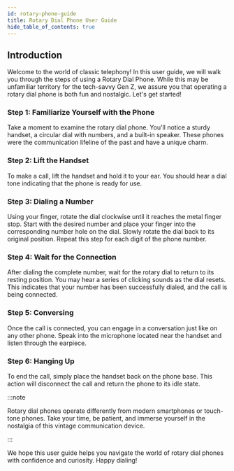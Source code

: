```yaml
---
id: rotary-phone-guide
title: Rotary Dial Phone User Guide
hide_table_of_contents: true
---
```


## Introduction

Welcome to the world of classic telephony! In this user guide, we will walk you through the steps of using a Rotary Dial Phone. While this may be unfamiliar territory for the tech-savvy Gen Z, we assure you that operating a rotary dial phone is both fun and nostalgic. Let's get started!

### Step 1: Familiarize Yourself with the Phone
Take a moment to examine the rotary dial phone. You'll notice a sturdy handset, a circular dial with numbers, and a built-in speaker. These phones were the communication lifeline of the past and have a unique charm.

### Step 2: Lift the Handset
To make a call, lift the handset and hold it to your ear. You should hear a dial tone indicating that the phone is ready for use.

### Step 3: Dialing a Number
Using your finger, rotate the dial clockwise until it reaches the metal finger stop. Start with the desired number and place your finger into the corresponding number hole on the dial. Slowly rotate the dial back to its original position. Repeat this step for each digit of the phone number.

### Step 4: Wait for the Connection
After dialing the complete number, wait for the rotary dial to return to its resting position. You may hear a series of clicking sounds as the dial resets. This indicates that your number has been successfully dialed, and the call is being connected.

### Step 5: Conversing
Once the call is connected, you can engage in a conversation just like on any other phone. Speak into the microphone located near the handset and listen through the earpiece.

### Step 6: Hanging Up
To end the call, simply place the handset back on the phone base. This action will disconnect the call and return the phone to its idle state.

:::note

Rotary dial phones operate differently from modern smartphones or touch-tone phones. Take your time, be patient, and immerse yourself in the nostalgia of this vintage communication device.

:::

We hope this user guide helps you navigate the world of rotary dial phones with confidence and curiosity. Happy dialing!